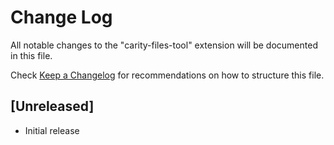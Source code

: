 # Change Log

All notable changes to the "carity-files-tool" extension will be documented in this file.

Check [Keep a Changelog](http://keepachangelog.com/) for recommendations on how to structure this file.

## [Unreleased]

- Initial release